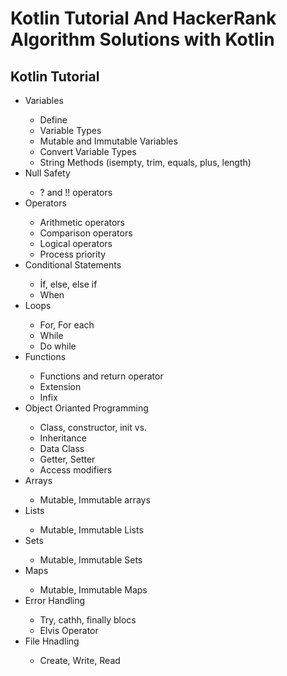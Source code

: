 # Kotlin Tutorial And HackerRank Algorithm Solutions with Kotlin

## Kotlin Tutorial
<ul>
  <li>Variables </li>
  <ul>
    <li>Define</li>
    <li>Variable Types</li>
    <li>Mutable and Immutable Variables</li>
    <li>Convert Variable Types</li>
    <li>String Methods (isempty, trim, equals, plus, length)</li>
  </ul>
  <li>Null Safety</li>
  <ul>
    <li>? and !! operators</li>
  </ul>
  <li>Operators</li>
  <ul>
    <li>Arithmetic operators</li>
    <li>Comparison operators</li>
    <li>Logical operators</li>
    <li>Process priority</li>
  </ul>
  <li>Conditional Statements</li>
  <ul>
    <li>İf, else, else if</li>
    <li>When</li>
  </ul>
  <li>Loops</li>
  <ul>
    <li>For, For each</li>
    <li>While</li>
    <li>Do while</li>
  </ul>
  <li>Functions</li>
  <ul>
    <li>Functions and return operator</li>
    <li>Extension</li>
    <li>Infix</li>
  </ul>
  <li>Object Orianted Programming</li>
  <ul>
    <li>Class, constructor, init vs.</li>
    <li>Inheritance</li>
    <li>Data Class</li>
    <li>Getter, Setter</li>
    <li>Access modifiers</li> 
  </ul>
  <li>Arrays</li>
  <ul>
    <li>Mutable, Immutable arrays</li>
  </ul>
  <li>Lists</li>
  <ul>
    <li>Mutable, Immutable Lists</li>
  </ul>
  <li>Sets</li>
  <ul>
    <li>Mutable, Immutable Sets</li>
  </ul>
  <li>Maps</li>
  <ul>
    <li>Mutable, Immutable Maps</li>
  </ul>
  <li>Error Handling</li>
  <ul>
    <li>Try, cathh, finally blocs</li>
    <li>Elvis Operator</li>
  </ul>
  <li>File Hnadling</li>
  <ul>
    <li>Create, Write, Read</li>
  </ul>
</ul>
